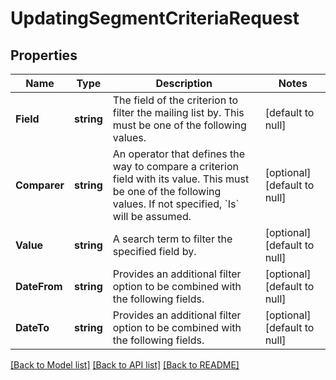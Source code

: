 # UpdatingSegmentCriteriaRequest

## Properties
Name | Type | Description | Notes
------------ | ------------- | ------------- | -------------
**Field** | **string** | The field of the criterion to filter the mailing list by. This must be one of the following values. | [default to null]
**Comparer** | **string** | An operator that defines the way to compare a criterion field with its value. This must be one of the following values. If not specified, &#x60;Is&#x60; will be assumed. | [optional] [default to null]
**Value** | **string** | A search term to filter the specified field by. | [optional] [default to null]
**DateFrom** | **string** | Provides an additional filter option to be combined with the following fields. | [optional] [default to null]
**DateTo** | **string** | Provides an additional filter option to be combined with the following fields. | [optional] [default to null]

[[Back to Model list]](../README.md#documentation-for-models) [[Back to API list]](../README.md#documentation-for-api-endpoints) [[Back to README]](../README.md)


